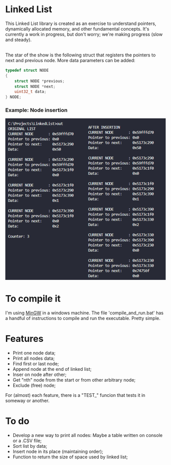 # Linked List

This Linked List library is created as an exercise to understand pointers, dynamically allocated memory, and other fundamental concepts. It's currently a work in progress, but don't worry; we're making progress (slow and steady).
<br><br>

The star of the show is the following struct that registers the pointers to next and previous node. More data parameters can be added:

```C
typedef struct NODE
{
    struct NODE *previous;
    struct NODE *next;
    uint32_t data;
} NODE;
```

### Example: Node insertion

![Node insertion](./readme_imgs/node_insertion.png)

# To compile it

I'm using [MinGW](https://www.mingw-w64.org/) in a windows machine. The file 'compile_and_run.bat' has a handful of instructions to compile and run the executable. Pretty simple.

# Features

- Print one node data;
- Print all nodes data;
- Find first or last node;
- Append node at the end of linked list;
- Inser on node after other;
- Get "nth" node from the start or from other arbitrary node;
- Exclude (free) node;

For (almost) each feature, there is a "TEST_" funcion that tests it in someway or another.

# To do
 
 - Develop a new way to print all nodes: Maybe a table written on console or a .CSV file;
 - Sort list by data;
 - Insert node in its place (maintaining order);
 - Function to return the size of space used by linked list;